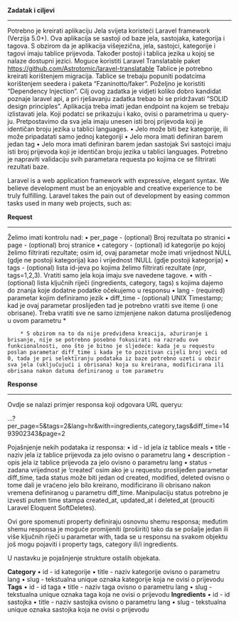 <b>Zadatak i ciljevi</b>
__________________

Potrebno je kreirati aplikaciju Jela svijeta koristeći Laravel framework (Verzija 5.0+). Ova aplikacija se sastoji od baze jela, sastojaka, kategorija i tagova. S obzirom da je aplikacija višejezična, jela, sastojci, kategorije i tagovi imaju tablice prijevoda. Također postoji i tablica jezika u kojoj se nalaze dostupni jezici.
Moguce koristiti Laravel Translatable paket https://github.com/Astrotomic/laravel-translatable
Tablice je potrebno kreirati korištenjem migracija.
Tablice se trebaju popuniti podatcima korištenjem seedera i paketa “Fzaninotto/faker”.
Poželjno je koristiti “Dependency Injection”. 
Cilj ovog zadatka je vidjeti koliko dobro kandidat poznaje laravel api, a pri rješavanju zadatka trebao bi se pridržavati “SOLID design principles”.
Aplikacija treba imati jedan endpoint na kojem se trebaju izlistavati jela. Koji podatci se prikazuju i kako, ovisi o parametrima u query-ju. Pretpostavimo da sva jela imaju unesen isti broj prijevoda koji je identičan broju jezika u tablici languages.
        • Jelo može biti bez kategorije, ili može pripadatati samo jednoj kategoriji
        • Jelo mora imati definiran barem jedan tag
        • Jelo mora imati definiran barem jedan sastojak
Svi sastojci imaju isti broj prijevoda koji je identičan broju jezika u tablici languages.
Potrebno je napraviti validaciju svih parametara requesta po kojima ce se filtrirati rezultati baze.

Laravel is a web application framework with expressive, elegant syntax. We believe development must be an enjoyable and creative experience to be truly fulfilling. Laravel takes the pain out of development by easing common tasks used in many web projects, such as:


<b>Request</b>
__________________

Želimo imati kontrolu nad:
        • per_page - (optional) Broj rezultata po stranici
        • page - (optional) broj stranice
        • category - (optional) id kategorije po kojoj želimo filtrirati rezultate; osim id, ovaj parametar može imati vrijednost NULL (gdje ne postoji kategorija) kao i vrijednost !NULL (gdje postoji kategorija)
        • tags - (optional) lista id-jeva po kojima želimo filtrirati rezultate (npr, tags=1,2,3). Vratiti samo jela koja imaju sve navedene tagove.
        • with - (optional) lista ključnih riječi (ingredients, category, tags) s kojima dajemo do znanja koje dodatne podatke očekujemo u responsu
        • lang - (required) parametar kojim definiramo jezik
        • diff_time - (optional) UNIX Timestamp; kad je ovaj parametar proslijeđen tad je potrebno vratiti sve iteme (i one obrisane). Treba vratiti sve ne samo izmjenjene nakon datuma proslijeđenog u ovom parametru *

        * S obzirom na to da nije predviđena kreacija, ažuriranje i brisanje, nije se potrebno posebno fokusirati na razradu ove funkcionalnosti, ono što je bitno je sljedeće: kada je u requestu poslan parametar diff_time i kada je to pozitivan cijeli broj veći od 0, tada je pri selektiranju podataka iz baze potrebno uzeti u obzir sva jela (uključujući i obrisana) koja su kreirana, modificirana ili obrisana nakon datuma definiranog u tom parametru


<b>Response</b>
__________________

Ovdje se nalazi primjer responsa koji odgovara URL queryu:

...?per_page=5&tags=2&lang=hr&with=ingredients,category,tags&diff_time=1493902343&page=2

Pojašnjenje nekih podataka iz responsa:
        • id - id jela iz tablice meals
        • title - naziv jela iz tablice prijevoda za jelo ovisno o parametru lang
        • description - opis jela iz tablice prijevoda za jelo ovisno o parametru lang
        • status - zadana vrijednost je ‘created’ osim ako je u requestu proslijeđen parametar diff_time, tada status može biti jedan od created, modified, deleted ovisno o tome dali je vraćeno jelo bilo kreirano, modificirano ili obrisano nakon vremena definiranog u parametru diff_time. Manipulaciju status potrebno je izvesti putem time stampa created_at, updated_at i deleted_at (prouciti Laravel Eloquent SoftDeletes).

Ovi gore spomenuti property definiraju osnovnu shemu responsa; međutim shemu responsa je moguće promijeniti (proširiti) tako da se pošalje jedan ili više ključnih riječi u parametar with, tada se u responsu na svakom objektu još mogu pojaviti i property tags, category ili/i ingredients.


U nastavku je pojašnjenje strukture ostalih objekata.

<b>Category</b>
        • id - id kategorije
        • title - naziv kategorije ovisno o parametru lang
        • slug - tekstualna unique oznaka kategorije koja ne ovisi o prijevodu
<b>Tags</b>
        • id - id taga
        • title - naziv taga ovisno o parametru lang
        • slug - tekstualna unique oznaka taga koja ne ovisi o prijevodu
<b>Ingredients</b>
        • id - id sastojka
        • title - naziv sastojka ovisno o parametru lang
        • slug - tekstualna unique oznaka sastojka koja ne ovisi o prijevodu